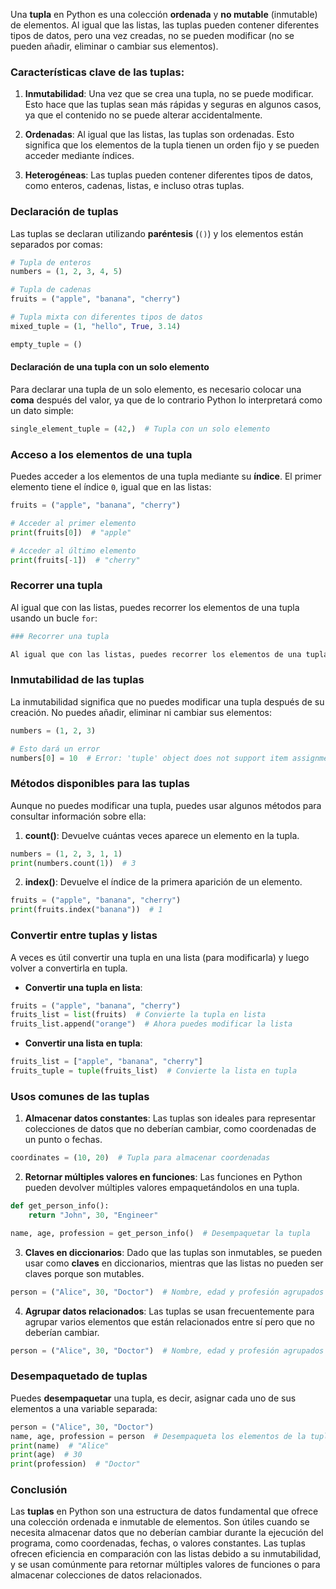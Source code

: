 Una **tupla** en Python es una colección **ordenada** y **no mutable** (inmutable) de elementos. Al igual que las listas, las tuplas pueden contener diferentes tipos de datos, pero una vez creadas, no se pueden modificar (no se pueden añadir, eliminar o cambiar sus elementos).

### Características clave de las tuplas:

1. **Inmutabilidad**: Una vez que se crea una tupla, no se puede modificar. Esto hace que las tuplas sean más rápidas y seguras en algunos casos, ya que el contenido no se puede alterar accidentalmente.
    
2. **Ordenadas**: Al igual que las listas, las tuplas son ordenadas. Esto significa que los elementos de la tupla tienen un orden fijo y se pueden acceder mediante índices.
    
3. **Heterogéneas**: Las tuplas pueden contener diferentes tipos de datos, como enteros, cadenas, listas, e incluso otras tuplas.
    

### Declaración de tuplas

Las tuplas se declaran utilizando **paréntesis** (`()`) y los elementos están separados por comas:

```python
# Tupla de enteros
numbers = (1, 2, 3, 4, 5)

# Tupla de cadenas
fruits = ("apple", "banana", "cherry")

# Tupla mixta con diferentes tipos de datos
mixed_tuple = (1, "hello", True, 3.14)
```


```python
empty_tuple = ()
```

#### Declaración de una tupla con un solo elemento

Para declarar una tupla de un solo elemento, es necesario colocar una **coma** después del valor, ya que de lo contrario Python lo interpretará como un dato simple:

```python
single_element_tuple = (42,)  # Tupla con un solo elemento
```

### Acceso a los elementos de una tupla

Puedes acceder a los elementos de una tupla mediante su **índice**. El primer elemento tiene el índice `0`, igual que en las listas:

```python
fruits = ("apple", "banana", "cherry")

# Acceder al primer elemento
print(fruits[0])  # "apple"

# Acceder al último elemento
print(fruits[-1])  # "cherry"
```

### Recorrer una tupla

Al igual que con las listas, puedes recorrer los elementos de una tupla usando un bucle `for`:

```python
### Recorrer una tupla

Al igual que con las listas, puedes recorrer los elementos de una tupla usando un bucle `for`:
```

### Inmutabilidad de las tuplas

La inmutabilidad significa que no puedes modificar una tupla después de su creación. No puedes añadir, eliminar ni cambiar sus elementos:

```python
numbers = (1, 2, 3)

# Esto dará un error
numbers[0] = 10  # Error: 'tuple' object does not support item assignment
```

### Métodos disponibles para las tuplas

Aunque no puedes modificar una tupla, puedes usar algunos métodos para consultar información sobre ella:

1. **count()**: Devuelve cuántas veces aparece un elemento en la tupla.
```python
numbers = (1, 2, 3, 1, 1)
print(numbers.count(1))  # 3
```

2. **index()**: Devuelve el índice de la primera aparición de un elemento.
```python
fruits = ("apple", "banana", "cherry")
print(fruits.index("banana"))  # 1
```

### Convertir entre tuplas y listas

A veces es útil convertir una tupla en una lista (para modificarla) y luego volver a convertirla en tupla.

- **Convertir una tupla en lista**:
```python
fruits = ("apple", "banana", "cherry")
fruits_list = list(fruits)  # Convierte la tupla en lista
fruits_list.append("orange")  # Ahora puedes modificar la lista
```

- **Convertir una lista en tupla**:
```python
fruits_list = ["apple", "banana", "cherry"]
fruits_tuple = tuple(fruits_list)  # Convierte la lista en tupla
```

### Usos comunes de las tuplas

1. **Almacenar datos constantes**: Las tuplas son ideales para representar colecciones de datos que no deberían cambiar, como coordenadas de un punto o fechas.
```python
coordinates = (10, 20)  # Tupla para almacenar coordenadas
```

2. **Retornar múltiples valores en funciones**: Las funciones en Python pueden devolver múltiples valores empaquetándolos en una tupla.
```python
def get_person_info():
    return "John", 30, "Engineer"

name, age, profession = get_person_info()  # Desempaquetar la tupla
```

3. **Claves en diccionarios**: Dado que las tuplas son inmutables, se pueden usar como **claves** en diccionarios, mientras que las listas no pueden ser claves porque son mutables.
```python
person = ("Alice", 30, "Doctor")  # Nombre, edad y profesión agrupados en una tupla
```

4. **Agrupar datos relacionados**: Las tuplas se usan frecuentemente para agrupar varios elementos que están relacionados entre sí pero que no deberían cambiar.
```python
person = ("Alice", 30, "Doctor")  # Nombre, edad y profesión agrupados en una tupla
```

### Desempaquetado de tuplas

Puedes **desempaquetar** una tupla, es decir, asignar cada uno de sus elementos a una variable separada:

```python
person = ("Alice", 30, "Doctor")
name, age, profession = person  # Desempaqueta los elementos de la tupla
print(name)  # "Alice"
print(age)  # 30
print(profession)  # "Doctor"
```

### Conclusión

Las **tuplas** en Python son una estructura de datos fundamental que ofrece una colección ordenada e inmutable de elementos. Son útiles cuando se necesita almacenar datos que no deberían cambiar durante la ejecución del programa, como coordenadas, fechas, o valores constantes. Las tuplas ofrecen eficiencia en comparación con las listas debido a su inmutabilidad, y se usan comúnmente para retornar múltiples valores de funciones o para almacenar colecciones de datos relacionados.